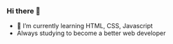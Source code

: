 ### Hi there 👋

- 🌱 I’m currently learning HTML, CSS, Javascript
- Always studying to become a better web developer 
